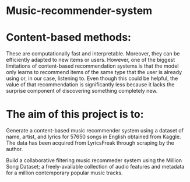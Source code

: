 # Music-recommender-system 

# Content-based methods:
These are computationally fast and interpretable. Moreover, they can be efficiently adapted to new items or users.  However, one of the biggest limitations of content-based recommendation systems is that the model only learns to recommend items of the same type that the user is already using or, in our case, listening to. Even though this could be helpful, the value of that recommendation is significantly less because it lacks the surprise component of discovering something completely new.

# The aim of this project is to:

Generate a content-based music recommender system using a dataset of name, artist, and lyrics for 57650 songs in English obtained from Kaggle. The data has been acquired from LyricsFreak through scraping by the author.

Build a collaborative filtering music recommeder system using the Million Song Dataset; a freely-available collection of audio features and metadata for a million contemporary popular music tracks.
